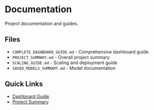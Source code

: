 # Documentation

Project documentation and guides.

## Files
- `COMPLETE_DASHBOARD_GUIDE.md` - Comprehensive dashboard guide
- `PROJECT_SUMMARY.md` - Overall project summary
- `SCALING_GUIDE.md` - Scaling and deployment guide
- `SAVED_MODELS_SUMMARY.md` - Model documentation

## Quick Links
- [Dashboard Guide](COMPLETE_DASHBOARD_GUIDE.md)
- [Project Summary](PROJECT_SUMMARY.md)
